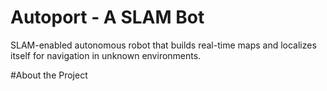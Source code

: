 # Autoport -  A SLAM Bot
SLAM-enabled autonomous robot that builds real-time maps and localizes itself for navigation in unknown environments.

#About the Project 
